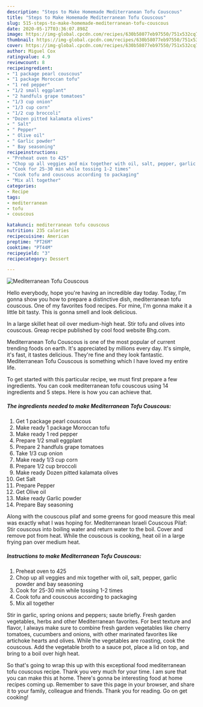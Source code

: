 ```yaml
---
description: "Steps to Make Homemade Mediterranean Tofu Couscous"
title: "Steps to Make Homemade Mediterranean Tofu Couscous"
slug: 515-steps-to-make-homemade-mediterranean-tofu-couscous
date: 2020-05-17T03:36:07.898Z
image: https://img-global.cpcdn.com/recipes/630b58077eb97550/751x532cq70/mediterranean-tofu-couscous-recipe-main-photo.jpg
thumbnail: https://img-global.cpcdn.com/recipes/630b58077eb97550/751x532cq70/mediterranean-tofu-couscous-recipe-main-photo.jpg
cover: https://img-global.cpcdn.com/recipes/630b58077eb97550/751x532cq70/mediterranean-tofu-couscous-recipe-main-photo.jpg
author: Miguel Cox
ratingvalue: 4.9
reviewcount: 8
recipeingredient:
- "1 package pearl couscous"
- "1 package Moroccan tofu"
- "1 red pepper"
- "1/2 small eggplant"
- "2 handfuls grape tomatoes"
- "1/3 cup onion"
- "1/3 cup corn"
- "1/2 cup broccoli"
- "Dozen pitted kalamata olives"
- " Salt"
- " Pepper"
- " Olive oil"
- " Garlic powder"
- " Bay seasoning"
recipeinstructions:
- "Preheat oven to 425"
- "Chop up all veggies and mix together with oil, salt, pepper, garlic powder and bay seasoning"
- "Cook for 25-30 min while tossing 1-2 times"
- "Cook tofu and couscous according to packaging"
- "Mix all together"
categories:
- Recipe
tags:
- mediterranean
- tofu
- couscous

katakunci: mediterranean tofu couscous 
nutrition: 235 calories
recipecuisine: American
preptime: "PT26M"
cooktime: "PT44M"
recipeyield: "3"
recipecategory: Dessert

---
```



![Mediterranean Tofu Couscous](https://img-global.cpcdn.com/recipes/630b58077eb97550/751x532cq70/mediterranean-tofu-couscous-recipe-main-photo.jpg)

Hello everybody, hope you're having an incredible day today. Today, I'm gonna show you how to prepare a distinctive dish, mediterranean tofu couscous. One of my favorites food recipes. For mine, I'm gonna make it a little bit tasty. This is gonna smell and look delicious.

In a large skillet heat oil over medium-high heat. Stir tofu and olives into couscous. Greap recipe published by cool food website Bhg.com.

Mediterranean Tofu Couscous is one of the most popular of current trending foods on earth. It's appreciated by millions every day. It's simple, it's fast, it tastes delicious. They're fine and they look fantastic. Mediterranean Tofu Couscous is something which I have loved my entire life.


To get started with this particular recipe, we must first prepare a few ingredients. You can cook mediterranean tofu couscous using 14 ingredients and 5 steps. Here is how you can achieve that.

<!--inarticleads1-->

##### The ingredients needed to make Mediterranean Tofu Couscous:

1. Get 1 package pearl couscous
1. Make ready 1 package Moroccan tofu
1. Make ready 1 red pepper
1. Prepare 1/2 small eggplant
1. Prepare 2 handfuls grape tomatoes
1. Take 1/3 cup onion
1. Make ready 1/3 cup corn
1. Prepare 1/2 cup broccoli
1. Make ready Dozen pitted kalamata olives
1. Get  Salt
1. Prepare  Pepper
1. Get  Olive oil
1. Make ready  Garlic powder
1. Prepare  Bay seasoning


Along with the couscous pilaf and some greens for good measure this meal was exactly what I was hoping for. Mediterranean Israeli Couscous Pilaf: Stir couscous into boiling water and return water to the boil. Cover and remove pot from heat. While the couscous is cooking, heat oil in a large frying pan over medium heat. 

<!--inarticleads2-->

##### Instructions to make Mediterranean Tofu Couscous:

1. Preheat oven to 425
1. Chop up all veggies and mix together with oil, salt, pepper, garlic powder and bay seasoning
1. Cook for 25-30 min while tossing 1-2 times
1. Cook tofu and couscous according to packaging
1. Mix all together


Stir in garlic, spring onions and peppers; saute briefly. Fresh garden vegetables, herbs and other Mediterranean favorites. For best texture and flavor, I always make sure to combine fresh garden vegetables like cherry tomatoes, cucumbers and onions, with other marinated favorites like artichoke hearts and olives. While the vegetables are roasting, cook the couscous. Add the vegetable broth to a sauce pot, place a lid on top, and bring to a boil over high heat. 

So that's going to wrap this up with this exceptional food mediterranean tofu couscous recipe. Thank you very much for your time. I am sure that you can make this at home. There's gonna be interesting food at home recipes coming up. Remember to save this page in your browser, and share it to your family, colleague and friends. Thank you for reading. Go on get cooking!
